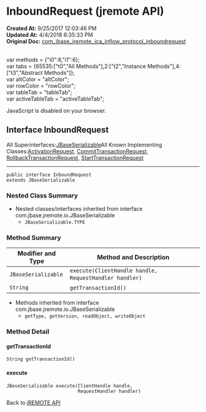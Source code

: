 # InboundRequest (jremote API)

**Created At:** 9/25/2017 12:03:46 PM  
**Updated At:** 4/4/2018 6:35:33 PM  
**Original Doc:** [com_jbase_jremote_jca_inflow_protocol_inboundrequest](https://docs.jbase.com/39264-protocol/com_jbase_jremote_jca_inflow_protocol_inboundrequest)  

<!--<br>    try {<br>        if (location.href.indexOf('is-external=true') == -1) {<br>            parent.document.title="InboundRequest (jremote   API)";<br>        }<br>    }<br>    catch(err) {<br>    }<br>//--><br>var methods = {"i0":6,"i1":6};<br>var tabs = {65535:["t0","All Methods"],2:["t2","Instance Methods"],4:["t3","Abstract Methods"]};<br>var altColor = "altColor";<br>var rowColor = "rowColor";<br>var tableTab = "tableTab";<br>var activeTableTab = "activeTableTab";
JavaScript is disabled on your browser.



## Interface InboundRequest

All Superinterfaces:[JBaseSerializable](./../../../../io/jbaseserializable-%28jremote-api%29 "interface in com.jbase.jremote.io")All Known Implementing Classes:[ActivationRequest](/39264-protocol/com_jbase_jremote_jca_inflow_protocol_ActivationRequest "class in com.jbase.jremote.jca.inflow.protocol"), [CommitTransactionRequest](/39270-protocol/com_jbase_jremote_protocol_CommitTransactionRequest "class in com.jbase.jremote.jca.inflow.protocol"), [RollbackTransactionRequest](/39270-protocol/com_jbase_jremote_protocol_RollbackTransactionRequest "class in com.jbase.jremote.jca.inflow.protocol"), [StartTransactionRequest](/39264-protocol/com_jbase_jremote_jca_inflow_protocol_StartTransactionRequest "class in com.jbase.jremote.jca.inflow.protocol")
* * *


```
public interface InboundRequest
extends JBaseSerializable
```

### Nested Class Summary

- Nested classes/interfaces inherited from interface com.jbase.jremote.io.JBaseSerializable
    - `JBaseSerializable.TYPE`






### Method Summary


| Modifier and Type<br> | Method and Description<br> |
| --- | --- |
| `JBaseSerializable`<br> | `execute(ClientHandle handle, RequestHandler handler)` <br> |
| `String`<br> | `getTransactionId()` <br> |


- Methods inherited from interface com.jbase.jremote.io.JBaseSerializable
    - `getType, getVersion, readObject, writeObject`

### Method Detail



#### getTransactionId

```
String getTransactionId()
```



#### execute

```
JBaseSerializable execute(ClientHandle handle,
                          RequestHandler handler)
```



Back to [jREMOTE API](com_jbase_jremote_package-summary)


